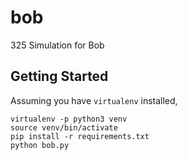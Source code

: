 # bob

325 Simulation for Bob

## Getting Started

Assuming you have `virtualenv` installed,

```
virtualenv -p python3 venv
source venv/bin/activate
pip install -r requirements.txt
python bob.py
```